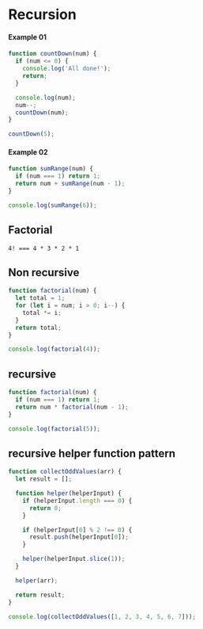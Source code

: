 # Recursion

#### Example 01

```javascript
function countDown(num) {
  if (num <= 0) {
    console.log('All done!');
    return;
  }

  console.log(num);
  num--;
  countDown(num);
}

countDown(5);
```

#### Example 02

```javascript
function sumRange(num) {
  if (num === 1) return 1;
  return num + sumRange(num - 1);
}

console.log(sumRange(6));
```

## Factorial

`4! === 4 * 3 * 2 * 1`

## Non recursive

```javascript
function factorial(num) {
  let total = 1;
  for (let i = num; i > 0; i--) {
    total *= i;
  }
  return total;
}

console.log(factorial(4));
```

## recursive

```javascript
function factorial(num) {
  if (num === 1) return 1;
  return num * factorial(num - 1);
}

console.log(factorial(5));
```

## recursive helper function pattern

```javascript
function collectOddValues(arr) {
  let result = [];

  function helper(helperInput) {
    if (helperInput.length === 0) {
      return 0;
    }

    if (helperInput[0] % 2 !== 0) {
      result.push(helperInput[0]);
    }

    helper(helperInput.slice(1));
  }

  helper(arr);

  return result;
}

console.log(collectOddValues([1, 2, 3, 4, 5, 6, 7]));
```
